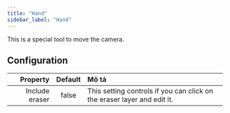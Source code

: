 ```yaml
---
title: "Hand"
sidebar_label: "Hand"
---
```


This is a special tool to move the camera.

## Configuration

|       Property | Default | Mô tả                                                                   |
| --------------:|:-------:|:----------------------------------------------------------------------- |
| Include eraser |  false  | This setting controls if you can click on the eraser layer and edit it. |
